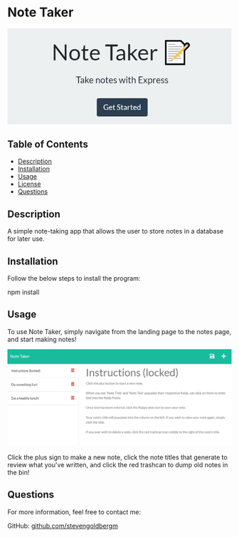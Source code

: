 
# Note Taker

![Note Taker landing page](./public/assets/img/noteTaker.png)

## Table of Contents
* [Description](#description)
* [Installation](#installation)
* [Usage](#usage)
* [License](#license)
* [Questions](#questions)

## Description

A simple note-taking app that allows the user to store notes in a database for later use.

## Installation

Follow the below steps to install the program:

npm install

## Usage

To use Note Taker, simply navigate from the landing page to the notes page, and start making notes! 

![Note Taker Sample Instructions Note](./public/assets/img/noteTaker2.png)

Click the plus sign to make a new note, click the note titles that generate to review what you've written, and click the red trashcan to dump old notes in the bin!

## Questions

For more information, feel free to contact me:

GitHub: [github.com/stevengoldbergm](https://github.com/stevengoldbergm)
